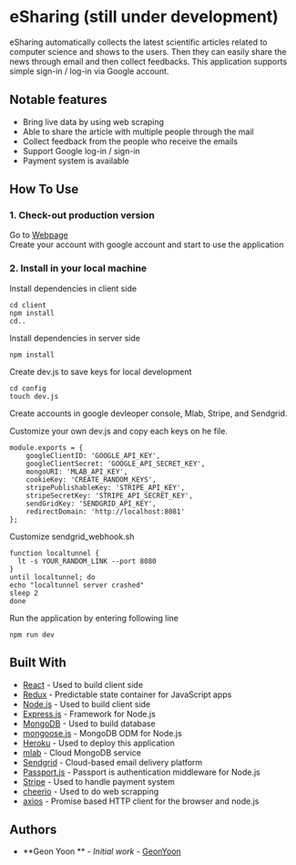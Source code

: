 # eSharing (still under development)

eSharing automatically collects the latest scientific articles related to computer science and shows to the users.  Then they can easily share the news through email and then collect feedbacks. This application supports simple sign-in / log-in via Google account. 

## Notable features
- Bring live data by using web  scraping
- Able to share the article with multiple people through the mail 
- Collect feedback from the people who receive the emails
- Support Google log-in / sign-in
- Payment system is available 

## How To Use

### 1. Check-out production version 

Go to [Webpage](https://whispering-falls-98221.herokuapp.com)  
Create your account with google account and start to use the application 

### 2. Install in your local machine 

Install dependencies in client side
```
cd client  
npm install  
cd..
```

Install dependencies in server side
```
npm install
```

Create dev.js to save keys for local development
```
cd config
touch dev.js
```

Create accounts in google devleoper console, Mlab, Stripe, and Sendgrid. 

Customize your own dev.js and copy each keys on he file. 
```
module.exports = {
    googleClientID: 'GOOGLE_API_KEY',
    googleClientSecret: 'GOOGLE_API_SECRET_KEY',
    mongoURI: 'MLAB_API_KEY',
    cookieKey: 'CREATE_RANDOM_KEYS',
    stripePublishableKey: 'STRIPE_API_KEY',
    stripeSecretKey: 'STRIPE_API_SECRET_KEY',
    sendGridKey: 'SENDGRID_API_KEY',
    redirectDomain: 'http://localhost:8081'
};

```
Customize sendgrid_webhook.sh
```
function localtunnel {
  lt -s YOUR_RANDOM_LINK --port 8080
}
until localtunnel; do
echo "localtunnel server crashed"
sleep 2
done
```

Run the application by entering following line

```
npm run dev
```

## Built With

* [React](https://reactjs.org/) - Used to build client side
* [Redux](http://redux.js.org/docs/basics/UsageWithReact.html) - Predictable state container for JavaScript apps
* [Node.js](https://nodejs.org/en/) - Used to build client side 
* [Express.js](http://expressjs.com/) - Framework for Node.js
* [MongoDB](https://www.mongodb.com/) - Used to build database 
* [mongoose.js](http://mongoosejs.com/) - MongoDB ODM for Node.js
* [Heroku](https://www.heroku.com) - Used to deploy this application 
* [mlab](https://mlab.com/) -  Cloud MongoDB service
* [Sendgrid](https://sendgrid.com/) - Cloud-based email delivery platform
* [Passport.js](http://www.passportjs.org/) - Passport is authentication middleware for Node.js
* [Stripe](https://stripe.com/docs/stripe-js/reference) - Used to handle payment system
* [cheerio](https://cheerio.js.org/) - Used to do web scrapping
* [axios](https://www.npmjs.com/package/axios) - Promise based HTTP client for the browser and node.js

## Authors

* **Geon Yoon ** - *Initial work* - [GeonYoon](https://github.com/GeonYoon)
